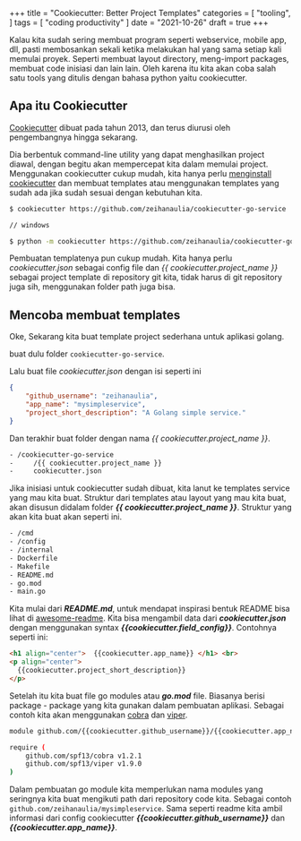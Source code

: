 +++
title = "Cookiecutter: Better Project Templates"
categories = [
    "tooling",
]
tags = [
    "coding productivity"
]
date = "2021-10-26"
draft = true
+++

Kalau kita sudah sering membuat program seperti webservice, mobile app, dll, pasti membosankan sekali ketika melakukan hal yang sama setiap kali memulai proyek. Seperti membuat layout directory, meng-import packages, membuat code inisiasi dan lain lain. Oleh karena itu kita akan coba salah satu tools yang ditulis dengan bahasa python yaitu cookiecutter.


## Apa itu Cookiecutter

[Cookiecutter](https://github.com/cookiecutter/cookiecutter) dibuat pada tahun 2013, dan terus diurusi oleh pengembangnya hingga sekarang.

Dia berbentuk command-line utility yang dapat menghasilkan project diawal, dengan begitu akan mempercepat kita dalam memulai project.
Menggunakan cookiecutter cukup mudah, kita hanya perlu [menginstall cookiecutter](https://cookiecutter.readthedocs.io/en/latest/installation.html) dan membuat templates atau menggunakan templates yang sudah ada jika sudah sesuai dengan kebutuhan kita.


```bash
$ cookiecutter https://github.com/zeihanaulia/cookiecutter-go-service

// windows

$ python -m cookiecutter https://github.com/zeihanaulia/cookiecutter-go-service

```

Pembuatan templatenya pun cukup mudah. Kita hanya perlu *cookiecutter.json*  sebagai config file dan *{{ cookiecutter.project_name }}* sebagai project template di repository git kita, tidak harus di git repository juga sih, menggunakan folder path juga bisa. 

## Mencoba membuat templates

Oke, Sekarang kita buat template project sederhana untuk aplikasi golang.

buat dulu folder `cookiecutter-go-service`.

Lalu buat file *cookiecutter.json* dengan isi seperti ini


```json
{
    "github_username": "zeihanaulia",
    "app_name": "mysimpleservice",
    "project_short_description": "A Golang simple service."
}
```

Dan terakhir buat folder dengan nama *{{ cookiecutter.project_name }}*.

```bash
- /cookiecutter-go-service
-     /{{ cookiecutter.project_name }}
-     cookiecutter.json
```

Jika inisiasi untuk cookiecutter sudah dibuat, kita lanut ke templates service yang mau kita buat.
Struktur dari templates atau layout yang mau kita buat, akan disusun didalam folder ***{{ cookiecutter.project_name }}***.
Struktur yang akan kita buat akan seperti ini.

```bash
- /cmd
- /config
- /internal
- Dockerfile
- Makefile
- README.md
- go.mod
- main.go
```

Kita mulai dari ***README.md***, untuk mendapat inspirasi bentuk README bisa lihat di [awesome-readme](https://github.com/matiassingers/awesome-readme). Kita bisa mengambil data dari ***cookiecutter.json*** dengan menggunakan syntax ***{{cookiecutter.field_config}}***. 
Contohnya seperti ini:

```markdown
<h1 align="center">  {{cookiecutter.app_name}} </h1> <br>
<p align="center">
  {{cookiecutter.project_short_description}}
</p>
```

Setelah itu kita buat file go modules atau ***go.mod*** file. Biasanya berisi package - package yang kita gunakan dalam pembuatan aplikasi. Sebagai contoh kita akan menggunakan [cobra](https://github.com/spf13/cobra) dan [viper](https://github.com/spf13/viper).

```bash
module github.com/{{cookiecutter.github_username}}/{{cookiecutter.app_name}}

require (
	github.com/spf13/cobra v1.2.1
	github.com/spf13/viper v1.9.0
)
```

Dalam pembuatan go module kita memperlukan nama modules yang seringnya kita buat mengikuti path dari repository code kita. Sebagai contoh `github.com/zeihanaulia/mysimpleservice`. Sama seperti readme kita ambil informasi dari config cookiecutter ***{{cookiecutter.github_username}}*** dan ***{{cookiecutter.app_name}}***.